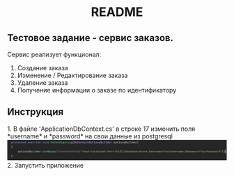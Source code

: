 <H1 align="center"> README </H1>
<H2>Тестовое задание - сервис заказов.</H2>
Сервис реализует функционал:
<ol>
<li>Создание заказа</li>
<li>Изменение / Редактирование заказа </li>
<li>Удаление заказа</li>
<li>Получение информации о заказе по идентификатору</li>
</ol>

<h2> Инструкция </h2>
1. В файле 'ApplicationDbContext.cs' в строке 17 изменить поля *username* и *password* на свои данные из postgresql
<img src="/sources/connectionString.png" alt="Строка подключения">
2. Запустить приложение


